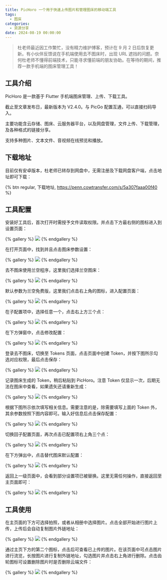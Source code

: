 ```yaml
---
title: PicHoro 一个用于快速上传图片和管理图床的移动端工具
tags:
  - 图床
categories:
  - 资源分享
date: 2024-08-19 00:00:00
---
```


> 杜老师最近因工作繁忙，没有精力维护博客，预计在 9 月 2 日后恢复更新。有小伙伴反馈说在手机端使用去不图床时，出现 URL 遮挡的问题。奈何杜老师不懂得前端技术，只能寻求懂前端的朋友协助。在等待的期间，推荐一款手机端的图床管理工具！

<!-- more -->

## 工具介绍

PicHoro 是一款基于 Flutter 手机端图床管理、上传、下载工具。

截止至文章发布日，最新版本为 V2.4.0。与 PicGo 配置互通，可以直接扫码导入。

主要功能含云存储、图床、云服务器平台，以及网盘管理，文件上传、下载管理，及各种格式的链接分享。

支持多种图片、文本文件、音视频在线预览和播放。

## 下载地址

目前仅有安卓版本，杜老师已转存到网盘中，无需注册及下载网盘客户端，点击地址即可下载：

{% btn regular, 下载地址, https://penn.cowtransfer.com/s/5a307faaa00f40 %}

## 工具配置

安装好工具后，首次打开时需授予文件读取权限。并点击下方最右侧的图标进入到设置页面：

{% gallery %}
![](https://cdn.dusays.com/2024/08/739-1.jpg)
{% endgallery %}

在打开页面中，找到并且点击图床参数设置：

{% gallery %}
![](https://cdn.dusays.com/2024/08/739-2.jpg)
{% endgallery %}

去不图床使用兰空程序，这里我们选择兰空图床：

{% gallery %}
![](https://cdn.dusays.com/2024/08/739-3.jpg)
{% endgallery %}

默认参数为兰空免费版，这里我们点击右上角的图标，进入配置页面：

{% gallery %}
![](https://cdn.dusays.com/2024/08/739-4.jpg)
{% endgallery %}

在子配置项中，选择任意一个，点击右上方三个点：

{% gallery %}
![](https://cdn.dusays.com/2024/08/739-5.jpg)
{% endgallery %}

在下方弹窗中，点击修改配置：

{% gallery %}
![](https://cdn.dusays.com/2024/08/739-6.jpg)
{% endgallery %}

登录去不图床，切换至 Tokens 页面，点击页面中创建 Token，并按下图所示勾选对应权限，最后点击保存：

{% gallery %}
![](https://cdn.dusays.com/2024/08/739-7.jpg)
{% endgallery %}

记录图床生成的 Token，稍后粘贴到 PicHoro。注意 Token 仅显示一次，后期无法在图床中查看，如果遗矢还请重新生成：

{% gallery %}
![](https://cdn.dusays.com/2024/08/739-8.jpg)
{% endgallery %}

根据下图所示依次填写相关信息。需要注意的是，除需要填写上面的 Token 外，其余参数按照下图内容即可。输入好信息后点击保存配置：

{% gallery %}
![](https://cdn.dusays.com/2024/08/739-9.jpg)
{% endgallery %}

切换回子配置页面，再次点击已配置项右上角三个点：

{% gallery %}
![](https://cdn.dusays.com/2024/08/739-10.jpg)
{% endgallery %}

在下方弹出中，点击替代图床默认配置：

{% gallery %}
![](https://cdn.dusays.com/2024/08/739-11.jpg)
{% endgallery %}

返回上一级页面中，会看到部分设置项已被替换。这里无需任何操作，直接返回至主页面即可：

{% gallery %}
![](https://cdn.dusays.com/2024/08/739-12.jpg)
{% endgallery %}

## 工具使用

在主页面的下方可选择拍照，或者从相册中选择图片。点击全部开始进行图片上传，上传后会自动复制图片外链地址：

{% gallery %}
![](https://cdn.dusays.com/2024/08/739-13.jpg)
{% endgallery %}

通过主页下方的第二个图标，点击后可查看已上传的图片。在该页面中可点击图片进行流览，长按图片进行复制外链地址，勾选图片并点击右上角进行删除。点击齿轮图标可设置删除图片时是否删除云端文件：

{% gallery %}
![](https://cdn.dusays.com/2024/08/739-14.jpg)
{% endgallery %}